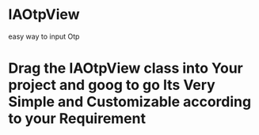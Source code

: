 # IAOtpView
easy way to input Otp

# Drag the IAOtpView class into Your project and goog to go Its Very Simple and Customizable according to your Requirement



